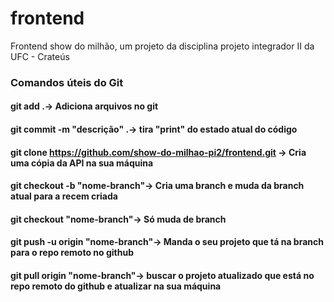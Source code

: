 # frontend
Frontend show do milhão, um projeto da disciplina projeto integrador II da UFC - Crateús

### Comandos úteis do Git
#### git add .-> Adiciona arquivos no git
#### git commit -m "descrição" .-> tira "print" do estado atual do código
#### git clone https://github.com/show-do-milhao-pi2/frontend.git -> Cria uma cópia da API na sua máquina
#### git checkout -b "nome-branch"-> Cria uma branch e muda da branch atual para a recem criada
#### git checkout "nome-branch"-> Só muda de branch
#### git push -u origin "nome-branch"-> Manda o seu projeto que tá na branch para o repo remoto no github
#### git pull origin "nome-branch"-> buscar o projeto atualizado que está no repo remoto do github e atualizar na sua máquina
